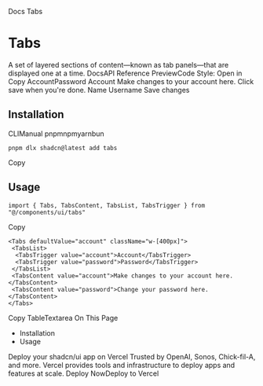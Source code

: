 Docs
Tabs
# Tabs
A set of layered sections of content—known as tab panels—that are displayed one at a time.
DocsAPI Reference
PreviewCode
Style: 
Open in Copy
AccountPassword
Account
Make changes to your account here. Click save when you're done.
Name
Username
Save changes
## Installation
CLIManual
pnpmnpmyarnbun
```
pnpm dlx shadcn@latest add tabs

```

Copy
## Usage
```
import { Tabs, TabsContent, TabsList, TabsTrigger } from "@/components/ui/tabs"
```
Copy
```
<Tabs defaultValue="account" className="w-[400px]">
 <TabsList>
  <TabsTrigger value="account">Account</TabsTrigger>
  <TabsTrigger value="password">Password</TabsTrigger>
 </TabsList>
 <TabsContent value="account">Make changes to your account here.</TabsContent>
 <TabsContent value="password">Change your password here.</TabsContent>
</Tabs>
```
Copy
TableTextarea
On This Page
  * Installation
  * Usage


Deploy your shadcn/ui app on Vercel
Trusted by OpenAI, Sonos, Chick-fil-A, and more.
Vercel provides tools and infrastructure to deploy apps and features at scale.
Deploy NowDeploy to Vercel
